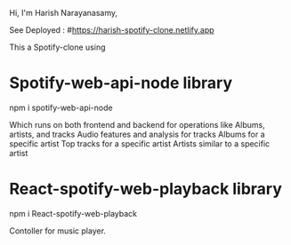 Hi, I'm Harish Narayanasamy,

See Deployed :  #https://harish-spotify-clone.netlify.app

This a Spotify-clone using 

# Spotify-web-api-node library 

npm i spotify-web-api-node 

Which runs on both frontend and backend for operations like 
    Albums, artists, and tracks
    Audio features and analysis for tracks
    Albums for a specific artist
    Top tracks for a specific artist
    Artists similar to a specific artist
    
# React-spotify-web-playback library 
 
 npm i React-spotify-web-playback
 
 Contoller for music player.
 
 
 
 
